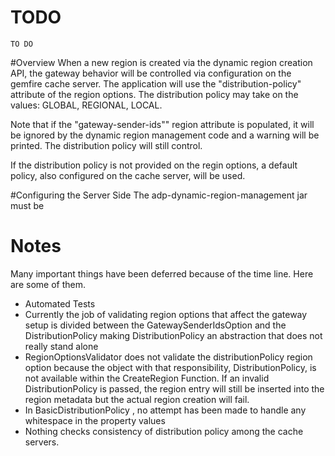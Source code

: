 # TODO
```
TO DO
```
#Overview
When a new region is created via the dynamic region creation API, the gateway behavior 
will be controlled via configuration on the gemfire cache server.  The application will
 use the "distribution-policy" attribute of the region options.  The distribution policy 
may take on the values: GLOBAL, REGIONAL, LOCAL.

Note that if the "gateway-sender-ids"" region attribute is populated, it will be ignored 
by the dynamic region management code and a warning will be printed.  The distribution 
policy will still control.

If the distribution policy is not provided on the regin options, a default policy,
also configured on the cache server, will be used.

#Configuring the Server Side
The adp-dynamic-region-management jar must be 




# Notes
Many important things have been deferred because of the time line.
Here are some of them.
* Automated Tests
* Currently the job of validating region options that affect the gateway setup 
  is divided between the GatewaySenderIdsOption and the DistributionPolicy
  making DistributionPolicy an abstraction that does not really stand alone
* RegionOptionsValidator does not validate the distributionPolicy region option
  because the object with that responsibility, DistributionPolicy, is not available
  within the CreateRegion Function.  If an invalid DistributionPolicy is passed,
  the region entry will still be inserted into the region metadata but the 
  actual region creation will fail.
* In BasicDistributionPolicy , no attempt has been made to handle any whitespace in 
  the property values
* Nothing checks consistency of distribution policy among the cache servers.


